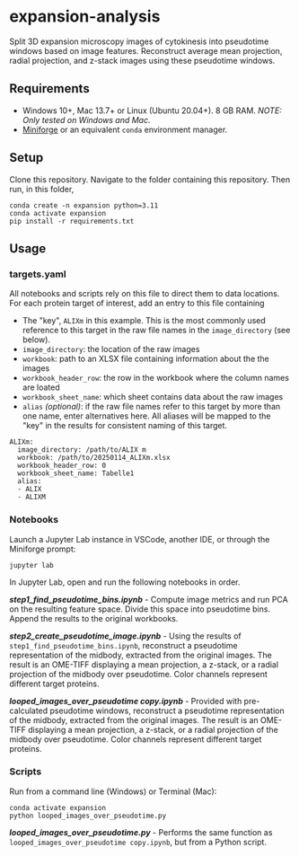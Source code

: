 # expansion-analysis

Split 3D expansion microscopy images of cytokinesis into pseudotime windows based on image features. Reconstruct average mean projection, radial projection, and z-stack images using these pseudotime windows.

## Requirements

- Windows 10+, Mac 13.7+ or Linux (Ubuntu 20.04+). 8 GB RAM. *NOTE: Only tested on Windows and Mac.*
- [Miniforge](https://github.com/conda-forge/miniforge?tab=readme-ov-file) or an equivalent `conda` environment manager.

## Setup

Clone this repository. Navigate to the folder containing this repository. Then run, in this folder,

```
conda create -n expansion python=3.11
conda activate expansion
pip install -r requirements.txt
```

## Usage

### targets.yaml

All notebooks and scripts rely on this file to direct them to data locations. For each protein target of interest, add an entry to this file containing

* The "key", `ALIXm` in this example. This is the most commonly used reference to this target in the raw file names in the `image_directory` (see below).
* `image_directory`: the location of the raw images
* `workbook`: path to an XLSX file containing information about the the images
* `workbook_header_row`: the row in the workbook where the column names are loated
* `workbook_sheet_name`: which sheet contains data about the raw images
* `alias` *(optional)*: if the raw file names refer to this target by more than one name, enter alternatives here. All aliases will be mapped to the "key" in the results for consistent naming of this target.

```
ALIXm:
  image_directory: /path/to/ALIX m
  workbook: /path/to/20250114_ALIXm.xlsx
  workbook_header_row: 0
  workbook_sheet_name: Tabelle1
  alias:
  - ALIX
  - ALIXM
```

### Notebooks

Launch a Jupyter Lab instance in VSCode, another IDE, or through the Miniforge prompt:

```
jupyter lab
```

In Jupyter Lab, open and run the following notebooks in order.

***step1_find_pseudotime_bins.ipynb*** - Compute image metrics and run PCA on the 
resulting feature space. Divide this space into pseudotime bins. Append the results to 
the original workbooks.

***step2_create_pseudotime_image.ipynb*** - Using the results of `step1_find_pseudotime_bins.ipynb`, reconstruct a pseudotime representation
of the midbody, extracted from the original images. The result is an OME-TIFF 
displaying a mean projection, a z-stack, or a radial projection of the midbody over
pseudotime. Color channels represent different target proteins.

***looped_images_over_pseudotime copy.ipynb*** - Provided with pre-calculated pseudotime windows, reconstruct a pseudotime representation
of the midbody, extracted from the original images. The result is an OME-TIFF 
displaying a mean projection, a z-stack, or a radial projection of the midbody over
pseudotime. Color channels represent different target proteins.

### Scripts

Run from a command line (Windows) or Terminal (Mac):

```
conda activate expansion
python looped_images_over_pseudotime.py
```

***looped_images_over_pseudotime.py*** - Performs the same function as `looped_images_over_pseudotime copy.ipynb`, but from a Python script.

